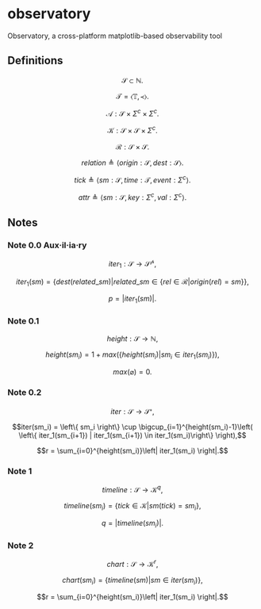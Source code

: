 # observatory
Observatory, a cross-platform matplotlib-based observability tool

## Definitions

```math
\mathcal{S} \subset \mathbb{N}.
```

```math
\mathcal{T} = \left\langle  \mathbb{T},\prec   \right\rangle.
```

```math
\mathcal{A}:\mathcal{S}\times\Sigma^{c}\times\Sigma^{c}.
```

```math
\mathcal{K}:\mathcal{S}\times\mathcal{S}\times\Sigma^{c}.
```

```math
\mathcal{R}:\mathcal{S}\times\mathcal{S}.
```

```math
relation \triangleq \left\langle origin: \mathcal{S}, dest: \mathcal{S} \right\rangle.
```

```math
tick \triangleq \left\langle sm: \mathcal{S}, time: \mathcal{T}, event: \Sigma^{c} \right\rangle.
```

```math
attr \triangleq \left\langle sm: \mathcal{S}, key: \Sigma^{c}, val: \Sigma^{c} \right\rangle.
```

## Notes

### Note 0.0 Aux·il·ia·ry 
```math
iter_1: \mathcal{S} \to \mathcal{S^{p}}, 
```

```math
iter_1(sm) = \left\{ dest(related\_sm) | related\_sm \in \left\{ rel \in \mathcal{R} | origin(rel) = sm \right\}  \right\},
```

```math
p = \left| iter_1(sm) \right|.
```

### Note 0.1
```math
height: \mathcal{S} \to \mathbb{N}, 
```

```math
height(sm_i) = 1 + max(\left\{ height(sm_i) | sm_i \in iter_1(sm_i) \right\}),
```

```math
max(\varnothing) = 0.
```

### Note 0.2

```math
 iter: \mathcal{S} \to \mathcal{S^{r}}, 
```

```math
iter(sm_i) = \left\{ sm_i \right\} \cup \bigcup_{i=1}^{height(sm_i)-1}\left( \left\{ iter_1(sm_{i+1}) | iter_1(sm_{i+1}) \in iter_1(sm_i)\right\} \right),
```

```math
r = \sum_{i=0}^{height(sm_i)}\left| iter_1(sm_i) \right|.
```

### Note 1
```math
timeline: \mathcal{S} \to \mathcal{K}^{q}, 
```

```math
timeline(sm_i) = \left\{ tick \in \mathcal{K} | sm(tick)=sm_i \right\},
```

```math
q=\left| timeline(sm_i) \right|.
```

### Note 2
```math
chart: \mathcal{S} \to \mathcal{K}^{r}, 
```

```math
chart(sm_i) = \left\{ timeline(sm) | sm \in iter(sm_i) \right\},
```

```math
r = \sum_{i=0}^{height(sm_i)}\left| iter_1(sm_i) \right|.
```
